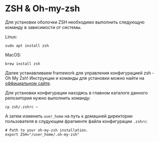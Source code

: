 # ZSH & Oh-my-zsh
Для установки оболочки ZSH необходимо выполнить следующую команду в зависимости от системы.

Linux:
```
sudo apt install zsh
```

MacOS:
```
brew install zsh
```

Далее устанавливаем framework для управления конфигурацией zsh - Oh My Zsh!
Инструкции и команды для установки можно найти на [оффициальном сайте][oh_my_zsh_install].

Для установки конфигурации находясь в главном каталоге данного репозитория нужно выполнить команду:
```
cp zsh/.zshrc ~
```

А затем изменить `user_home` на путь к домашней директории пользователя в слудующем фрагменте файла конфигурации `.zshrc`:
```
# Path to your oh-my-zsh installation.
export ZSH="/user_home/.oh-my-zsh"
```

[oh_my_zsh_install]: https://ohmyz.sh/#install
